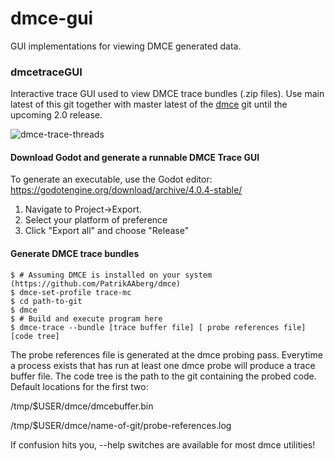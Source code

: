 # dmce-gui
GUI implementations for viewing DMCE generated data.

### dmcetraceGUI
Interactive trace GUI used to view DMCE trace bundles (.zip files). Use main latest of this git together with master latest of the [dmce](https://github.com/PatrikAAberg/dmce) git until the upcoming 2.0 release.

![dmce-trace-threads](https://github.com/PatrikAAberg/dmce-gui/assets/22773714/f988f245-47c3-4580-9950-c6d483281fac)

#### Download Godot and generate a runnable DMCE Trace GUI
To generate an executable, use the Godot editor:
https://godotengine.org/download/archive/4.0.4-stable/
1. Navigate to Project->Export.
2. Select your platform of preference
3. Click "Export all" and choose "Release"

#### Generate DMCE trace bundles

    $ # Assuming DMCE is installed on your system (https://github.com/PatrikAAberg/dmce)
    $ dmce-set-profile trace-mc
    $ cd path-to-git
    $ dmce
    $ # Build and execute program here
    $ dmce-trace --bundle [trace buffer file] [ probe references file] [code tree]

The probe references file is generated at the dmce probing pass. Everytime a process exists that has run at least one dmce probe will produce a trace buffer file. The code tree is the path to the git containing the probed code. Default locations for the first two:

/tmp/$USER/dmce/dmcebuffer.bin

/tmp/$USER/dmce/name-of-git/probe-references.log

If confusion hits you, --help switches are available for most dmce utilities!
